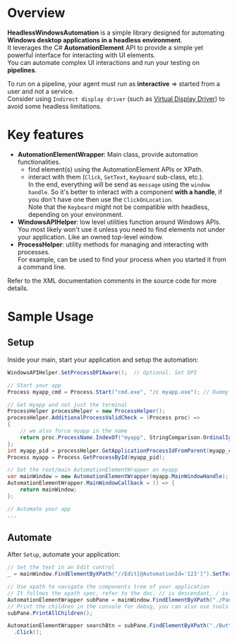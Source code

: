 # Overview
**HeadlessWindowsAutomation** is a simple library designed for automating **Windows desktop applications in a headless environment**.  
It leverages the C# **AutomationElement** API to provide a simple yet powerful interface for interacting with UI elements.  
You can automate complex UI interactions and run your testing on **pipelines**.  

To run on a pipeline, your agent must run as **interactive** => started from a user and not a service.  
Consider using `Indirect display driver` (such as [Virtual Display Driver](https://github.com/itsmikethetech/Virtual-Display-Driver)) to avoid some headless limitations.

# Key features
- **AutomationElementWrapper**: Main class, provide automation functionalities.
  - find element(s) using the AutomationElement APIs or XPath.
  - interact with them (`Click`, `SetText`, `Keyboard` sub-class, etc.).  
    In the end, everything will be send as `message` using the `window handle`. 
    So it's better to interact with a component **with a handle**, if you don't have one then use the `ClickOnLocation`.  
    Note that the `Keyboard` might not be compatible with headless, depending on your environment.
- **WindowsAPIHelper**: low level utilities function around Windows APIs.  
  You most likely won't use it unless you need to find elements not under your application. Like an owned top-level window.
- **ProcessHelper**: utility methods for managing and interacting with processes.  
  For example, can be used to find your process when you started it from a command line. 

Refer to the XML documentation comments in the source code for more details.

# Sample Usage
## Setup
Inside your main, start your application and setup the automation:
```C#
WindowsAPIHelper.SetProcessDPIAware();  // Optional. Set DPI

// Start your app
Process myapp_cmd = Process.Start("cmd.exe", "/c myapp.exe"); // Dummy example when you don't directly start your app

// Get myapp and not just the terminal
ProcessHelper processHelper = new ProcessHelper();
processHelper.AdditionalProcessValidCheck = (Process proc) =>
{
    // we also force myapp in the name
    return proc.ProcessName.IndexOf("myapp", StringComparison.OrdinalIgnoreCase) >= 0;
};
int myapp_pid = processHelper.GetApplicationProcessIdFromParent(myapp_cmd);
Process myapp = Process.GetProcessById(myapp_pid);

// Set the root/main AutomationElementWrapper on myapp
var mainWindow = new AutomationElementWrapper(myapp.MainWindowHandle);
AutomationElementWrapper.MainWindowCallback = () => {
    return mainWindow;
};

// Automate your app
...
```

## Automate
After `Setup`, automate your application:
```C#
// Set the text in an Edit control
_ = mainWindow.FindElementByXPath("//Edit[@AutomationId='123']").SetText("foo");

// Use xpath to navigate the components tree of your application
// It follows the xpath spec, refer to the doc. // is descendant, / is children, . is relative, etc.
AutomationElementWrapper subPane = mainWindow.FindElementByXPath("./Pane/Pane[@Name='Foo' and @AutomationId='1234']");
// Print the children in the console for debug, you can also use tools like Accessibility Insights or Spy++
subPane.PrintAllChildren();

AutomationElementWrapper searchBtn = subPane.FindElementByXPath("./Button[@Name='Search']")
  .Click();
```